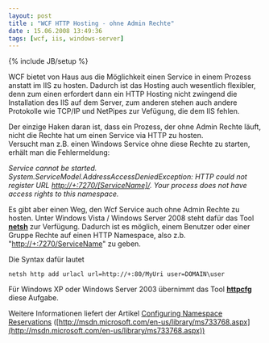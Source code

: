 ```yaml
---
layout: post
title : "WCF HTTP Hosting - ohne Admin Rechte"
date : 15.06.2008 13:49:36
tags: [wcf, iis, windows-server]
---
```

{% include JB/setup %}

WCF bietet von Haus aus die Möglichkeit einen Service in einem Prozess anstatt im IIS zu hosten. Dadurch ist das Hosting auch wesentlich flexibler, denn zum einen erfordert dann ein HTTP Hosting nicht zwingend die Installation des IIS auf dem Server, zum anderen stehen auch andere Protokolle wie TCP/IP und NetPipes zur Vefügung, die dem IIS fehlen.

Der einzige Haken daran ist, dass ein Prozess, der ohne Admin Rechte läuft, nicht die Rechte hat um einen Service via HTTP zu hosten.   
Versucht man z.B. einen Windows Service ohne diese Rechte zu starten, erhält man die Fehlermeldung:

*Service cannot be started. System.ServiceModel.AddressAccessDeniedException: HTTP could not register URL *[*http://+:7270/[ServiceName]/*](http://+:7270/[ServiceName]/)*. Your process does not have access rights to this namespace.*

Es gibt aber einen Weg, den Wcf Service auch ohne Admin Rechte zu hosten. Unter Windows Vista / Windows Server 2008 steht dafür das Tool **<u>netsh</u>** zur Verfügung. Dadurch ist es möglich, einem Benutzer oder einer Gruppe Rechte auf einen HTTP Namespace, also z.b. "[http://+:7270/ServiceName](http://+:7270/ServiceName)" zu geben.

Die Syntax dafür lautet

    netsh http add urlacl url=http://+:80/MyUri user=DOMAIN\user

Für Windows XP oder Windows Server 2003 übernimmt das Tool **<u>httpcfg</u>** diese Aufgabe.

Weitere Informationen liefert der Artikel [Configuring Namespace Reservations](http://msdn.microsoft.com/en-us/library/ms733768.aspx) ([http://msdn.microsoft.com/en-us/library/ms733768.aspx](http://msdn.microsoft.com/en-us/library/ms733768.aspx))
